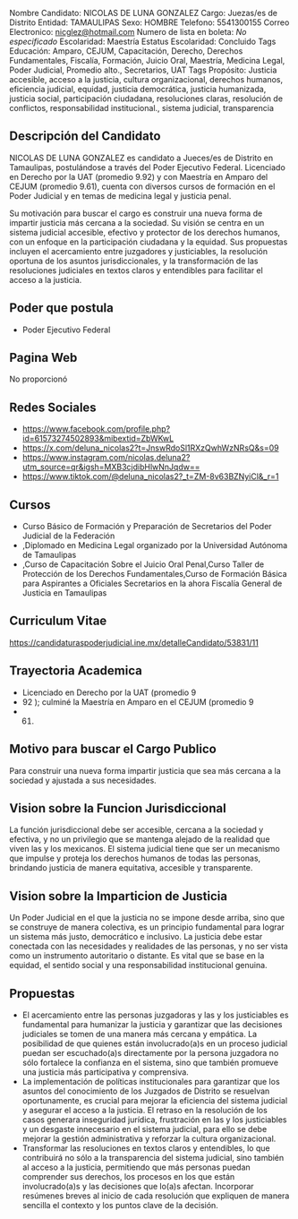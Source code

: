 Nombre Candidato: NICOLAS DE LUNA GONZALEZ
Cargo: Juezas/es de Distrito
Entidad: TAMAULIPAS
Sexo: HOMBRE
Telefono: 5541300155
Correo Electronico: nicglez@hotmail.com
Numero de lista en boleta: *No especificado*
Escolaridad: Maestría
Estatus Escolaridad: Concluido
Tags Educación: Amparo, CEJUM, Capacitación, Derecho, Derechos Fundamentales, Fiscalía, Formación, Juicio Oral, Maestría, Medicina Legal, Poder Judicial, Promedio alto., Secretarios, UAT
Tags Propósito: Justicia accesible, acceso a la justicia, cultura organizacional, derechos humanos, eficiencia judicial, equidad, justicia democrática, justicia humanizada, justicia social, participación ciudadana, resoluciones claras, resolución de conflictos, responsabilidad institucional., sistema judicial, transparencia


## Descripción del Candidato 

NICOLAS DE LUNA GONZALEZ es candidato a Jueces/es de Distrito en Tamaulipas, postulándose a través del Poder Ejecutivo Federal. Licenciado en Derecho por la UAT (promedio 9.92) y con Maestría en Amparo del CEJUM (promedio 9.61), cuenta con diversos cursos de formación en el Poder Judicial y en temas de medicina legal y justicia penal.

Su motivación para buscar el cargo es construir una nueva forma de impartir justicia más cercana a la sociedad. Su visión se centra en un sistema judicial accesible, efectivo y protector de los derechos humanos, con un enfoque en la participación ciudadana y la equidad. Sus propuestas incluyen el acercamiento entre juzgadores y justiciables, la resolución oportuna de los asuntos jurisdiccionales, y la transformación de las resoluciones judiciales en textos claros y entendibles para facilitar el acceso a la justicia.


## Poder que postula

- Poder Ejecutivo Federal


## Pagina Web

No proporcionó


## Redes Sociales

- https://www.facebook.com/profile.php?id=61573274502893&mibextid=ZbWKwL
- https://x.com/deluna_nicolas2?t=JnswRdoSl1RXzQwhWzNRsQ&s=09
- https://www.instagram.com/nicolas.deluna2?utm_source=qr&igsh=MXB3cjdibHlwNnJqdw==
- https://www.tiktok.com/@deluna_nicolas2?_t=ZM-8v63BZNyiCl&_r=1


## Cursos

- Curso Básico de Formación y Preparación de Secretarios del Poder Judicial de la Federación
- ,Diplomado en Medicina Legal organizado por la Universidad Autónoma de Tamaulipas
- ,Curso de Capacitación  Sobre el Juicio Oral Penal,Curso Taller de Protección de los Derechos Fundamentales,Curso de Formación Básica para Aspirantes a Oficiales Secretarios en la ahora Fiscalía General de Justicia en Tamaulipas


## Curriculum Vitae

https://candidaturaspoderjudicial.ine.mx/detalleCandidato/53831/11


## Trayectoria Academica

- Licenciado en Derecho por la UAT (promedio 9
- 92 ); culminé la Maestría en Amparo en el CEJUM (promedio 9
- 61)


## Motivo para buscar el Cargo Publico

Para construir una nueva forma impartir justicia que sea más cercana a la sociedad y ajustada a sus necesidades.


## Vision sobre la Funcion Jurisdiccional

La función jurisdiccional debe ser accesible, cercana a la sociedad y efectiva, y no un privilegio que se mantenga alejado de la realidad que viven las y los mexicanos. El sistema judicial tiene que ser un mecanismo que impulse y proteja los derechos humanos de todas las personas, brindando justicia de manera equitativa, accesible y transparente.


## Vision sobre la Imparticion de Justicia

Un Poder Judicial en el que la justicia no se impone desde arriba, sino que se construye de manera colectiva, es un principio fundamental para lograr un sistema más justo, democrático e inclusivo. La justicia debe estar conectada con las necesidades y realidades de las personas, y no ser vista como un instrumento autoritario o distante. Es vital que se base en la equidad, el sentido social y una responsabilidad institucional genuina.


## Propuestas

- El acercamiento entre las personas juzgadoras y las y los justiciables es fundamental para humanizar la justicia y garantizar que las decisiones judiciales se tomen de una manera más cercana y empática. La posibilidad de que quienes están involucrado(a)s en un proceso judicial puedan ser escuchado(a)s directamente por la persona juzgadora no sólo fortalece la confianza en el sistema, sino que también promueve una justicia más participativa y comprensiva.
- La implementación de políticas institucionales para garantizar que los asuntos del conocimiento de los Juzgados de Distrito se resuelvan oportunamente, es crucial para mejorar la eficiencia del sistema judicial y asegurar el acceso a la justicia. El retraso en la resolución de los casos generara inseguridad jurídica, frustración en las y los justiciables y un desgaste innecesario en el sistema judicial, para ello se debe mejorar la gestión administrativa y reforzar la cultura organizacional.
- Transformar las resoluciones en textos claros y entendibles, lo que contribuirá no sólo a la transparencia del sistema judicial, sino también al acceso a la justicia, permitiendo que más personas puedan comprender sus derechos, los procesos en los que están involucrado(a)s y las decisiones que lo(a)s afectan. Incorporar resúmenes breves al inicio de cada resolución que expliquen de manera sencilla el contexto y los puntos clave de la decisión.

